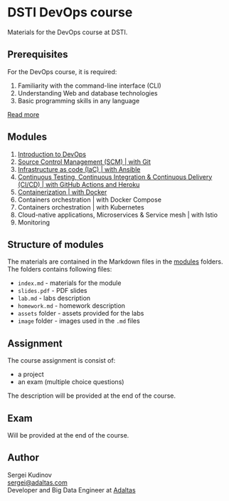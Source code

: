 
# DSTI DevOps course

Materials for the DevOps course at DSTI.

## Prerequisites

For the DevOps course, it is required:

1. Familiarity with the command-line interface (CLI)
2. Understanding Web and database technologies
3. Basic programming skills in any language

[Read more](PREREQUISITES.md)

## Modules

1. [Introduction to DevOps](modules/01.devops-introduction)
2. [Source Control Management (SCM) | with Git](modules/02.scm)
3. [Infrastructure as code (IaC) | with Ansible](modules/03.infrustructure-as-code)
4. [Continuous Testing, Continuous Integration & Continuous Delivery (CI/CD) | with GitHub Actions and Heroku](modules/04.ct-ci-cd)
5. [Containerization | with Docker](modules/05.docker-containers)
6. Containers orchestration | with Docker Compose
7. Containers orchestration | with Kubernetes
8. Cloud-native applications, Microservices & Service mesh | with Istio
9. Monitoring

## Structure of modules

The materials are contained in the Markdown files in the [modules](modules) folders. The folders contains following files:

- `index.md` - materials for the module
- `slides.pdf` - PDF slides
- `lab.md` - labs description
- `homework.md` - homework description
- `assets` folder - assets provided for the labs
- `image` folder - images used in the `.md` files

## Assignment

The course assignment is consist of:

- a project
- an exam (multiple choice questions)

The description will be provided at the end of the course.

## Exam

Will be provided at the end of the course.

## Author

Sergei Kudinov   
sergei@adaltas.com   
Developer and Big Data Engineer at [Adaltas](https://www.adaltas.com/)
